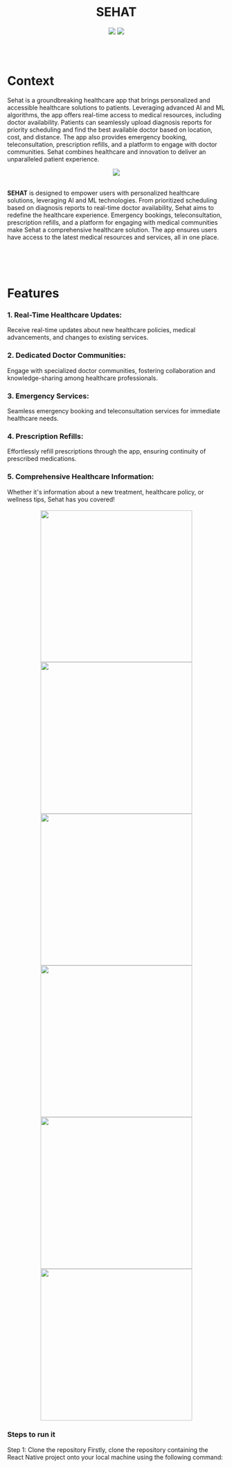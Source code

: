 <div align="center">

<h1 align="center"><b>SEHAT</b></h1>

</div>

<div align="center">

<img src="https://img.shields.io/badge/react_native-%2320232a.svg?style=for-the-badge&logo=react&logoColor=%2361DAFB"></img>
<img src="https://img.shields.io/badge/firebase-ffca28?style=for-the-badge&logo=firebase&logoColor=black"></img>

</div>

<br>
<br>

# Context
Sehat is a groundbreaking healthcare app that brings personalized and accessible healthcare solutions to patients. Leveraging advanced AI and ML algorithms, the app offers real-time access to medical resources, including doctor availability. Patients can seamlessly upload diagnosis reports for priority scheduling and find the best available doctor based on location, cost, and distance. The app also provides emergency booking, teleconsultation, prescription refills, and a platform to engage with doctor communities. Sehat combines healthcare and innovation to deliver an unparalleled patient experience.

<div align="center">
 <img border="0" src="https://github.com/your-username/your-repo/blob/master/assets/images/app.png">
</div>
<br>

<b>SEHAT</b> is designed to empower users with personalized healthcare solutions, leveraging AI and ML technologies. From prioritized scheduling based on diagnosis reports to real-time doctor availability, Sehat aims to redefine the healthcare experience. Emergency bookings, teleconsultation, prescription refills, and a platform for engaging with medical communities make Sehat a comprehensive healthcare solution. The app ensures users have access to the latest medical resources and services, all in one place.

<br>
<br>
<br>

# Features
### 1. Real-Time Healthcare Updates:
<div>
Receive real-time updates about new healthcare policies, medical advancements, and changes to existing services.
</div>

### 2. Dedicated Doctor Communities:
<div>
Engage with specialized doctor communities, fostering collaboration and knowledge-sharing among healthcare professionals.
</div>

### 3. Emergency Services:
<div>
Seamless emergency booking and teleconsultation services for immediate healthcare needs.
</div>

### 4. Prescription Refills:
<div>
Effortlessly refill prescriptions through the app, ensuring continuity of prescribed medications.
</div>

### 5. Comprehensive Healthcare Information:
<div>
Whether it's information about a new treatment, healthcare policy, or wellness tips, Sehat has you covered!
</div>
<br>
  
<div align="center"> 

<img border="0" height='350' src="https://github.com/your-username/your-repo/blob/master/assets/images/7.png">
<img border="0" height='350' src="https://github.com/your-username/your-repo/blob/master/assets/images/6.png">
<img border="0" height='350' src="https://github.com/your-username/your-repo/blob/master/assets/images/3.png">
<img border="0" height='350' src="https://github.com/your-username/your-repo/blob/master/assets/images/4.png">
<br>
<img border="0" height='350' src="https://github.com/your-username/your-repo/blob/master/assets/images/5.png">
<img border="0" height='350' src="https://github.com/your-username/your-repo/blob/master/assets/images/1.png">

</div>

### Steps to run it
<div>
Step 1: Clone the repository
Firstly, clone the repository containing the React Native project onto your local machine using the following command:

